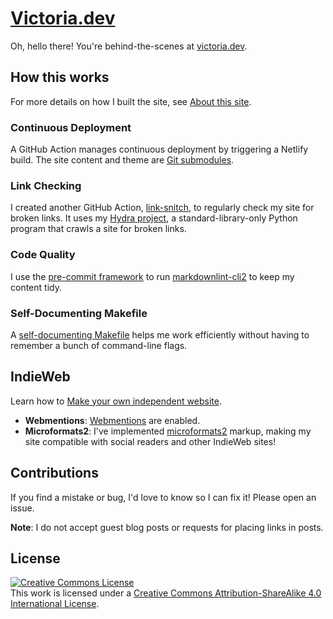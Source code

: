 # [Victoria.dev](https://victoria.dev)

Oh, hello there! You're behind-the-scenes at [victoria.dev](https://victoria.dev).

## How this works

For more details on how I built the site, see [About this site](https://victoria.dev/site/).

### Continuous Deployment

A GitHub Action manages continuous deployment by triggering a Netlify build. The site content and theme are [Git submodules](https://git-scm.com/book/en/v2/Git-Tools-Submodules).

### Link Checking

I created another GitHub Action, [link-snitch](https://github.com/victoriadrake/link-snitch), to regularly check my site for broken links. It uses my [Hydra project](https://github.com/victoriadrake/hydra-link-checker), a standard-library-only Python program that crawls a site for broken links.

### Code Quality

I use the [pre-commit framework](https://pre-commit.com/) to run [markdownlint-cli2](https://github.com/DavidAnson/markdownlint-cli2) to keep my content tidy.

### Self-Documenting Makefile

A [self-documenting Makefile](https://victoria.dev/blog/how-to-create-a-self-documenting-makefile/) helps me work efficiently without having to remember a bunch of command-line flags.

## IndieWeb

Learn how to [Make your own independent website](https://victoria.dev/blog/make-your-own-independent-website/).

- **Webmentions**: [Webmentions](https://www.w3.org/TR/2017/REC-webmention-20170112/) are enabled.
- **Microformats2**: I've implemented [microformats2](https://microformats.org/wiki/Main_Page) markup, making my site compatible with social readers and other IndieWeb sites!

## Contributions

If you find a mistake or bug, I'd love to know so I can fix it! Please open an issue.

**Note**: I do not accept guest blog posts or requests for placing links in posts.

## License

<a rel="license" href="http://creativecommons.org/licenses/by-sa/4.0/"><img alt="Creative Commons License" style="border-width:0" src="https://i.creativecommons.org/l/by-sa/4.0/88x31.png" /></a><br />
This work is licensed under a [Creative Commons Attribution-ShareAlike 4.0 International License](http://creativecommons.org/licenses/by-sa/4.0/).

